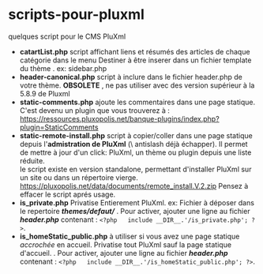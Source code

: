 # scripts-pour-pluxml
quelques script pour le CMS PluXml

* **catartList.php**  script affichant liens et résumés des articles de chaque catégorie dans le menu  Destiner à être inserer dans un fichier template du thème . ex: sidebar.php
* **header-canonical.php** script à inclure dans le fichier header.php de votre thème. **OBSOLETE** , ne pas utiliser avec des version supérieur à la 5.8.9 de Pluxml
* **static-comments.php** ajoute les commentaires dans une page statique. C'est devenu un plugin que vous trouverez à : https://ressources.pluxopolis.net/banque-plugins/index.php?plugin=StaticComments
* **static-remote-install.php** script à copier/coller dans une page statique depuis l'**admistration de PluXml** (\\ antislash déjà échapper). Il permet de mettre à jour d'un click: PluXml, un thème ou plugin depuis une liste réduite. <br> le script existe en version standalone, permettant d'installer PluXml sur un site ou dans un répertoire vierge. https://pluxopolis.net/data/documents/remote_install.V.2.zip Pensez à effacer le script aprés usage.
* **is_private.php** Privatise Entierement PluXml.  ex:  Fichier à déposer dans le repertoire ***themes/defaut/*** . Pour activer, ajouter une ligne au  fichier ***header.php*** contenant : `<?php   include __DIR__.'/is_private.php'; ?>`.
* **is_homeStatic_public.php** à utiliser si vous avez une page statique *accrochée* en accueil. Privatise tout PluXml sauf la page statique d'accueil.  . Pour activer, ajouter une ligne au  fichier ***header.php*** contenant : `<?php   include __DIR__.'/is_homeStatic_public.php'; ?>`.
